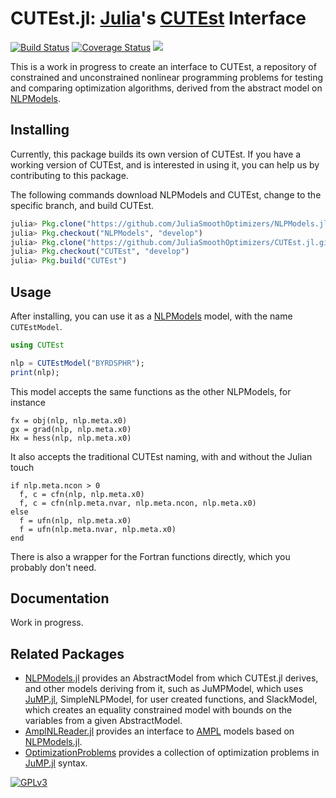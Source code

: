 # CUTEst.jl: [Julia](http://julialang.org)'s [CUTEst](http://ccpforge.cse.rl.ac.uk/gf/project/cutest/wiki) Interface

[![Build Status](https://travis-ci.org/JuliaSmoothOptimizers/CUTEst.jl.svg?branch=develop)](https://travis-ci.org/JuliaSmoothOptimizers/CUTEst.jl)
[![Coverage Status](https://coveralls.io/repos/JuliaSmoothOptimizers/CUTEst.jl/badge.svg?branch=develop)](https://coveralls.io/r/JuliaSmoothOptimizers/CUTEst.jl?branch=develop)
[![](https://img.shields.io/badge/docs-latest-blue.svg)](https://JuliaSmoothOptimizers.github.io/CUTEst.jl/latest)


This is a work in progress to create an interface to CUTEst, a repository of
constrained and unconstrained nonlinear programming problems for testing and
comparing optimization algorithms, derived from the abstract model on
[NLPModels](https://github.com/JuliaSmoothOptimizers/NLPModels.jl).

## Installing

Currently, this package builds its own version of CUTEst. If you have a working
version of CUTEst, and is interested in using it, you can help us by
contributing to this package.

The following commands download NLPModels and CUTEst, change to the specific
branch, and build CUTEst.
````JULIA
julia> Pkg.clone("https://github.com/JuliaSmoothOptimizers/NLPModels.jl.git")
julia> Pkg.checkout("NLPModels", "develop")
julia> Pkg.clone("https://github.com/JuliaSmoothOptimizers/CUTEst.jl.git")
julia> Pkg.checkout("CUTEst", "develop")
julia> Pkg.build("CUTEst")
````

## Usage

After installing, you can use it as a
[NLPModels](https://github.com/JuliaSmoothOptimizers/NLPModels.jl) model, with
the name `CUTEstModel`.

````JULIA
using CUTEst

nlp = CUTEstModel("BYRDSPHR");
print(nlp);
````

This model accepts the same functions as the other NLPModels, for instance

````
fx = obj(nlp, nlp.meta.x0)
gx = grad(nlp, nlp.meta.x0)
Hx = hess(nlp, nlp.meta.x0)
````

It also accepts the traditional CUTEst naming, with and without the Julian touch
````
if nlp.meta.ncon > 0
  f, c = cfn(nlp, nlp.meta.x0)
  f, c = cfn(nlp.meta.nvar, nlp.meta.ncon, nlp.meta.x0)
else
  f = ufn(nlp, nlp.meta.x0)
  f = ufn(nlp.meta.nvar, nlp.meta.x0)
end
````
There is also a wrapper for the Fortran functions directly, which you probably
don't need.

## Documentation

Work in progress.

## Related Packages

- [NLPModels.jl](https://github.com/JuliaSmoothOptimizers/NLPModels.jl) provides an
  AbstractModel from which CUTEst.jl derives, and other models deriving from it,
  such as JuMPModel, which uses [JuMP.jl](https://github.com/JuliaOpt/JuMP.jl),
  SimpleNLPModel, for user created functions, and SlackModel, which creates an
  equality constrained model with bounds on the variables from a given
  AbstractModel.
- [AmplNLReader.jl](https://github.com/JuliaSmoothOptimizers/AmplNLReader.jl)
  provides an interface to [AMPL](http://www.ampl.com) models based on
  [NLPModels.jl](https://github.com/JuliaSmoothOptimizers/NLPModels.jl).
- [OptimizationProblems](https://github.com/JuliaSmoothOptimizers/OptimizationProblems.jl)
  provides a collection of optimization problems in
  [JuMP.jl](https://github.com/JuliaOpt/JuMP.jl) syntax.

[![GPLv3](http://www.gnu.org/graphics/lgplv3-88x31.png)](http://www.gnu.org/licenses/lgpl.html "LGPLv3")

